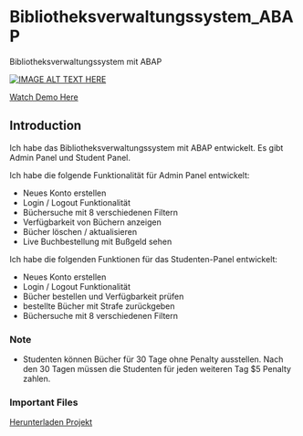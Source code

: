 # Bibliotheksverwaltungssystem_ABAP
Bibliotheksverwaltungssystem mit ABAP

[![IMAGE ALT TEXT HERE](https://github-production-user-asset-6210df.s3.amazonaws.com/20107730/255676078-d07d8696-7230-4b13-8358-5df4a416f94f.PNG)](https://www.youtube.com/watch?v=JVZX4nLe3gg)


[Watch Demo Here](https://www.youtube.com/watch?v=JVZX4nLe3gg)

## Introduction
Ich habe das Bibliotheksverwaltungssystem mit ABAP entwickelt.
Es gibt Admin Panel und Student Panel. 

Ich habe die folgende Funktionalität für Admin Panel entwickelt:
- Neues Konto erstellen
- Login / Logout Funktionalität
- Büchersuche mit 8 verschiedenen Filtern
- Verfügbarkeit von Büchern anzeigen
- Bücher löschen / aktualisieren
- Live Buchbestellung mit Bußgeld sehen

Ich habe die folgenden Funktionen für das Studenten-Panel entwickelt:
- Neues Konto erstellen
- Login / Logout Funktionalität
- Bücher bestellen und Verfügbarkeit prüfen
- bestellte Bücher mit Strafe zurückgeben
- Büchersuche mit 8 verschiedenen Filtern

### Note
- Studenten können Bücher für 30 Tage ohne Penalty ausstellen. Nach den 30 Tagen müssen die Studenten für jeden weiteren Tag $5 Penalty zahlen.

### Important Files
[Herunterladen Projekt](https://drive.google.com/drive/folders/1ImnrX27BmS1DJSFE883w4aJUOcF1cICn?usp=sharing)
